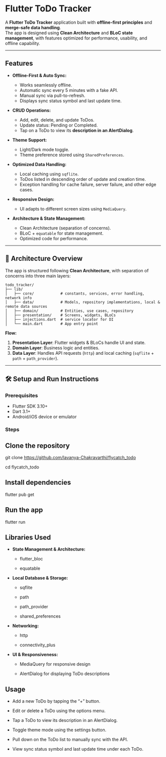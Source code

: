 # Flutter ToDo Tracker

A **Flutter ToDo Tracker** application built with **offline-first principles** and **merge-safe data
handling**.  
The app is designed using **Clean Architecture** and **BLoC state management**, with features
optimized for performance, usability, and offline capability.

---

## Features

- **Offline-First & Auto Sync:**
    - Works seamlessly offline.
    - Automatic sync every 5 minutes with a fake API.
    - Manual sync via pull-to-refresh.
    - Displays sync status symbol and last update time.

- **CRUD Operations:**
    - Add, edit, delete, and update ToDos.
    - Update status: Pending or Completed.
    - Tap on a ToDo to view its **description in an AlertDialog**.

- **Theme Support:**
    - Light/Dark mode toggle.
    - Theme preference stored using `SharedPreferences`.

- **Optimized Data Handling:**
    - Local caching using `sqflite`.
    - ToDos listed in descending order of update and creation time.
    - Exception handling for cache failure, server failure, and other edge cases.

- **Responsive Design:**
    - UI adapts to different screen sizes using `MediaQuery`.

- **Architecture & State Management:**
    - Clean Architecture (separation of concerns).
    - BLoC + `equatable` for state management.
    - Optimized code for performance.

---

## 📂 Architecture Overview

The app is structured following **Clean Architecture**, with separation of concerns into three main
layers:

```text
todo_tracker/
├── lib/
│   ├── core/            # constants, services, error handling, network info
│   ├── data/            # Models, repository implementations, local & remote data sources
│   ├── domain/          # Entities, use cases, repository
│   ├── presentation/    # Screens, widgets, BLoCs
│   ├── injections.dart  # service locator for DI
│   └── main.dart        # App entry point

```


**Flow:**

1. **Presentation Layer**: Flutter widgets & BLoCs handle UI and state.
2. **Domain Layer**: Business logic and entities.
3. **Data Layer**: Handles API requests (`http`) and local
   caching (`sqflite` + `path` + `path_provider`).

---

## 🛠️ Setup and Run Instructions

### Prerequisites

- Flutter SDK 3.10+
- Dart 3.1+
- Android/iOS device or emulator

### Steps

## Clone the repository

git clone https://github.com/lavanya-Chakravarthi/flycatch_todo

cd flycatch_todo

## Install dependencies

flutter pub get

## Run the app

flutter run

## Libraries Used

- **State Management & Architecture:**

  - flutter_bloc
  
  - equatable

- **Local Database & Storage:**

  - sqflite

  - path

  - path_provider

  - shared_preferences

- **Networking:**

  - http

  - connectivity_plus

- **UI & Responsiveness:**

  - MediaQuery for responsive design

  - AlertDialog for displaying ToDo descriptions

## Usage

- Add a new ToDo by tapping the “+” button.

- Edit or delete a ToDo using the options menu.

- Tap a ToDo to view its description in an AlertDialog.

- Toggle theme mode using the settings button.

- Pull down on the ToDo list to manually sync with the API.

- View sync status symbol and last update time under each ToDo.

